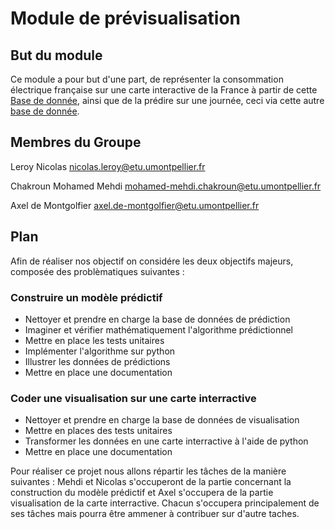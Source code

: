 # Module de prévisualisation


## But du module
Ce module a pour but d'une part, de représenter la consommation électrique française sur une carte interactive de la France à partir de cette [Base de donnée](https://data.enedis.fr/explore/dataset/consommation-annuelle-residentielle-par-adresse/information/), ainsi que de la prédire sur une journée, ceci via cette autre [base de donnée](https://odre.opendatasoft.com/explore/dataset/eco2mix-national-tr/information/?disjunctive.nature&sort=-date_heure).

## Membres du Groupe

Leroy Nicolas nicolas.leroy@etu.umontpellier.fr

Chakroun Mohamed Mehdi mohamed-mehdi.chakroun@etu.umontpellier.fr

Axel de Montgolfier axel.de-montgolfier@etu.umontpellier.fr

## Plan

Afin de réaliser nos objectif on considére les deux objectifs majeurs, composée des problèmatiques suivantes : 

### Construire un modèle prédictif

- Nettoyer et prendre en charge la base de données de prédiction
- Imaginer et vérifier mathématiquement l'algorithme prédictionnel
- Mettre en place les tests unitaires
- Implémenter l'algorithme sur python
- Illustrer les données de prédictions
- Mettre en place une documentation

### Coder une visualisation sur une carte interractive 
- Nettoyer et prendre en charge la base de données de visualisation
- Mettre en places des tests unitaires
- Transformer les données en une carte interractive à l'aide de python
- Mettre en place une documentation


Pour réaliser ce projet nous allons répartir les tâches de la manière suivantes : Mehdi et Nicolas s'occuperont  de la partie concernant la construction du modèle prédictif et Axel s'occupera de la partie visualisation de la carte interractive. Chacun s'occupera principalement de ses tâches mais pourra être ammener à contribuer sur d'autre taches. 



